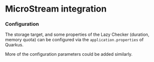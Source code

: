 # MicroStream integration

### Configuration

The storage target, and some properties of the Lazy Checker (duration, memory quota) can be
configured via the `application.properties` of Quarkus.

More of the configuration parameters could be added similarly.

